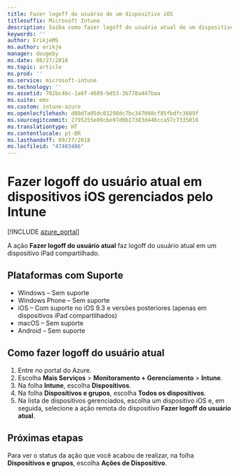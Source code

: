 ```yaml
---
title: Fazer logoff do usuário de um dispositivo iOS
titlesuffix: Microsoft Intune
description: Saiba como fazer logoff do usuário atual de um dispositivo iOS com o Intune.
keywords: ''
author: ErikjeMS
ms.author: erikje
manager: dougeby
ms.date: 08/27/2018
ms.topic: article
ms.prod: ''
ms.service: microsoft-intune
ms.technology: ''
ms.assetid: 702bc46c-1a6f-4689-bd53-3b778a447baa
ms.suite: ems
ms.custom: intune-azure
ms.openlocfilehash: d80d7a05dc01298dc7bc347098cf85fbdfc3689f
ms.sourcegitcommit: 2795255e89cbe97d0b17383d446cca57c7335016
ms.translationtype: HT
ms.contentlocale: pt-BR
ms.lasthandoff: 09/27/2018
ms.locfileid: "47403486"
---
```

# <a name="logout-the-current-user-on-intune-managed-ios-devices"></a>Fazer logoff do usuário atual em dispositivos iOS gerenciados pelo Intune


[!INCLUDE [azure_portal](./includes/azure_portal.md)]

A ação **Fazer logoff do usuário atual** faz logoff do usuário atual em um dispositivo iPad compartilhado. 

## <a name="supported-platforms"></a>Plataformas com Suporte

- Windows – Sem suporte
- Windows Phone – Sem suporte
- iOS – Com suporte no iOS 9.3 e versões posteriores (apenas em dispositivos iPad compartilhados)
- macOS – Sem suporte
- Android – Sem suporte

## <a name="how-to-log-out-the-current-user"></a>Como fazer logoff do usuário atual

1.  Entre no portal do Azure.
2.  Escolha **Mais Serviços** > **Monitoramento + Gerenciamento** > **Intune**.
3.  Na folha **Intune**, escolha **Dispositivos**.
4.  Na folha **Dispositivos e grupos**, escolha **Todos os dispositivos**.
5.  Na lista de dispositivos gerenciados, escolha um dispositivo iOS e, em seguida, selecione a ação remota do dispositivo **Fazer logoff do usuário atual**.

## <a name="next-steps"></a>Próximas etapas

Para ver o status da ação que você acabou de realizar, na folha **Dispositivos e grupos**, escolha **Ações de Dispositivo**.
